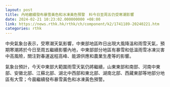 ```yaml
---
layout: post
title: 內地繼續發布暴雪黃色和冰凍黃色預警　料今日至周五仍受寒潮影響
date: 2024-02-21 10:23:02.000000000 +08:00
link: https://news.rthk.hk/rthk/ch/component/k2/1741189-20240221.htm
categories: rthk
---
```


中央氣象台表示，受寒潮天氣影響，中東部地區昨日出現大風降溫和雨雪天氣，預期寒潮將於今日至周五繼續影響內地，中東部部分地區有暴雪和低溫雨雪冰凍災害中高風險，關注對春運返程高峰、能源供應和農業生產等的影響。

氣象台預計，今天中東部大範圍雨雪天氣仍將繼續，山東東部和南部、河南中東部、安徽北部、江蘇北部、湖北中西部和東北部、湖南北部、西藏東部等地部分地區有大雪；今晨繼續發布暴雪黃色和冰凍黃色預警。
